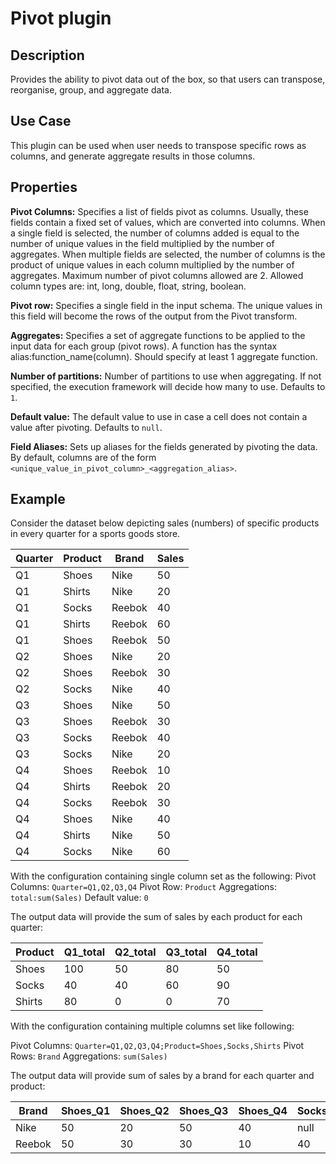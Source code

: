 # Pivot plugin

Description
----------- 
Provides the ability to pivot data out of the box, so that users can transpose, reorganise, group, and aggregate data.

Use Case
--------
This plugin can be used when user needs to transpose specific rows as columns, and generate aggregate results in those 
columns.

Properties
----------
**Pivot Columns:** Specifies a list of fields pivot as columns. Usually, these fields contain a fixed set of values,
which are converted into columns. When a single field is selected, the number of columns added is equal to the number
of unique values in the field multiplied by the number of aggregates. When multiple fields are selected, the number
of columns is the product of unique values in each column multiplied by the number of aggregates. Maximum number of 
pivot columns allowed are 2. Allowed column types are: int, long, double, float, string, boolean.

**Pivot row:** Specifies a single field in the input schema. The unique values in this field will become the rows 
of the output from the Pivot transform.

**Aggregates:** Specifies a set of aggregate functions to be applied to the input data for each group (pivot rows).
A function has the syntax alias:function_name(column). Should specify at least 1 aggregate function.

**Number of partitions:** Number of partitions to use when aggregating. If not specified, the execution framework 
will decide how many to use. Defaults to ``1``.

**Default value:** The default value to use in case a cell does not contain a value after pivoting. Defaults 
to ``null``.

**Field Aliases:** Sets up aliases for the fields generated by pivoting the data. By default, columns are of the form
```<unique_value_in_pivot_column>_<aggregation_alias>```.


Example
-------
Consider the dataset below depicting sales (numbers) of specific products in every quarter for a sports goods store.
 
|Quarter|Product|Brand|Sales|
|-------|-------|-----|-----|
|Q1|Shoes|Nike|50|
|Q1|Shirts|Nike|20|
|Q1|Socks|Reebok|40|
|Q1|Shirts|Reebok|60|
|Q1|Shoes|Reebok|50|
|Q2|Shoes|Nike|20|
|Q2|Shoes|Reebok|30|
|Q2|Socks|Nike|40|
|Q3|Shoes|Nike|50|
|Q3|Shoes|Reebok|30|
|Q3|Socks|Reebok|40|
|Q3|Socks|Nike|20|
|Q4|Shoes|Reebok|10|
|Q4|Shirts|Reebok|20|
|Q4|Socks|Reebok|30|
|Q4|Shoes|Nike|40|
|Q4|Shirts|Nike|50|
|Q4|Socks|Nike|60|

With the configuration containing single column set as the following:
Pivot Columns: ``Quarter=Q1,Q2,Q3,Q4``
Pivot Row: ``Product``
Aggregations: ``total:sum(Sales)``
Default value: ``0``

The output data will provide the sum of sales by each product for each quarter:

|Product|Q1_total|Q2_total|Q3_total|Q4_total|
|-------|--------|--------|--------|--------|
|Shoes|100|50|80|50|
|Socks|40|40|60|90|
|Shirts|80|0|0|70|

With the configuration containing multiple columns set like following:

Pivot Columns: ``Quarter=Q1,Q2,Q3,Q4;Product=Shoes,Socks,Shirts``
Pivot Rows: ``Brand``
Aggregations: ``sum(Sales)``

The output data will provide sum of sales by a brand for each quarter and product:

|Brand|Shoes_Q1|Shoes_Q2|Shoes_Q3|Shoes_Q4|Socks_Q1|Socks_Q2|Socks_Q3|Socks_Q4|Shirts_Q1|Shirts_Q2|Shirts_Q3|Shirts_Q4|
|-----|--------|--------|--------|--------|--------|--------|--------|--------|---------|---------|---------|---------|
|Nike|50|20|50|40|null|40|null|60|20|null|null|50
|Reebok|50|30|30|10|40|null|40|30|60|null|null|20
